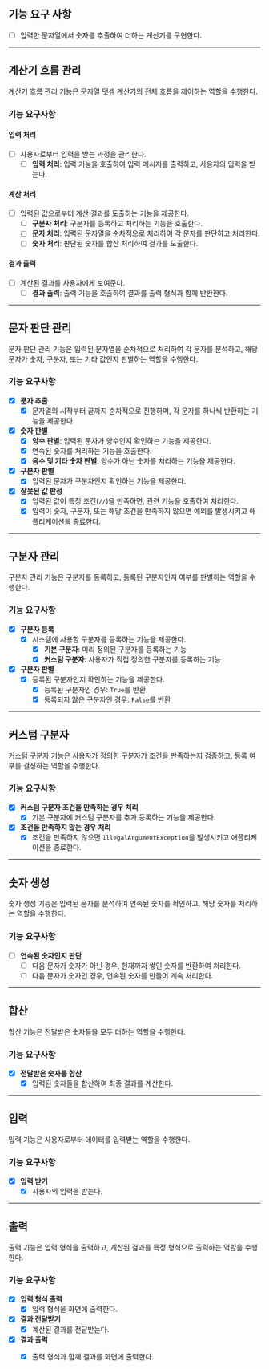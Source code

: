 ## 기능 요구 사항
- [ ] 입력한 문자열에서 숫자를 추출하여 더하는 계산기를 구현한다.

---

## 계산기 흐름 관리

계산기 흐름 관리 기능은 문자열 덧셈 계산기의 전체 흐름을 제어하는 역할을 수행한다.

### 기능 요구사항

#### 입력 처리
- [ ] 사용자로부터 입력을 받는 과정을 관리한다.
  - [ ] **입력 처리**: 입력 기능을 호출하여 입력 메시지를 출력하고, 사용자의 입력을 받는다.

#### 계산 처리
- [ ] 입력된 값으로부터 계산 결과를 도출하는 기능을 제공한다.
  - [ ] **구분자 처리**: 구분자를 등록하고 처리하는 기능을 호출한다.
  - [ ] **문자 처리**: 입력된 문자열을 순차적으로 처리하여 각 문자를 판단하고 처리한다.
  - [ ] **숫자 처리**: 판단된 숫자를 합산 처리하여 결과를 도출한다.

#### 결과 출력
- [ ] 계산된 결과를 사용자에게 보여준다.
  - [ ] **결과 출력**: 출력 기능을 호출하여 결과를 출력 형식과 함께 반환한다.

---

## 문자 판단 관리

문자 판단 관리 기능은 입력된 문자열을 순차적으로 처리하여 각 문자를 분석하고, 해당 문자가 숫자, 구분자, 또는 기타 값인지 판별하는 역할을 수행한다.

### 기능 요구사항

- [x] **문자 추출**
  - [x] 문자열의 시작부터 끝까지 순차적으로 진행하며, 각 문자를 하나씩 반환하는 기능을 제공한다.

- [x] **숫자 판별**
  - [x] **양수 판별**: 입력된 문자가 양수인지 확인하는 기능을 제공한다.
  - [x] 연속된 숫자를 처리하는 기능을 호출한다.
  - [x] **음수 및 기타 숫자 판별**: 양수가 아닌 숫자를 처리하는 기능을 제공한다.

- [x] **구분자 판별**
  - [x] 입력된 문자가 구분자인지 확인하는 기능을 제공한다.

- [x] **잘못된 값 판정**
  - [x] 입력된 값이 특정 조건(`//`)을 만족하면, 관련 기능을 호출하여 처리한다.
  - [x] 입력이 숫자, 구분자, 또는 해당 조건을 만족하지 않으면 예외를 발생시키고 애플리케이션을 종료한다.

---

## 구분자 관리

구분자 관리 기능은 구분자를 등록하고, 등록된 구분자인지 여부를 판별하는 역할을 수행한다.

### 기능 요구사항

- [x] **구분자 등록**
  - [x] 시스템에 사용할 구분자를 등록하는 기능을 제공한다.
    - [x] **기본 구분자**: 미리 정의된 구분자를 등록하는 기능
    - [x] **커스텀 구분자**: 사용자가 직접 정의한 구분자를 등록하는 기능

- [x] **구분자 판별**
  - [x] 등록된 구분자인지 확인하는 기능을 제공한다.
    - [x] 등록된 구분자인 경우: `True`를 반환
    - [x] 등록되지 않은 구분자인 경우: `False`를 반환

---

## 커스텀 구분자

커스텀 구분자 기능은 사용자가 정의한 구분자가 조건을 만족하는지 검증하고, 등록 여부를 결정하는 역할을 수행한다.

### 기능 요구사항

- [x] **커스텀 구분자 조건을 만족하는 경우 처리**
  - [x] 기본 구분자에 커스텀 구분자를 추가 등록하는 기능을 제공한다.

- [x] **조건을 만족하지 않는 경우 처리**
  - [x] 조건을 만족하지 않으면 `IllegalArgumentException`을 발생시키고 애플리케이션을 종료한다.

---

## 숫자 생성

숫자 생성 기능은 입력된 문자를 분석하여 연속된 숫자를 확인하고, 해당 숫자를 처리하는 역할을 수행한다.

### 기능 요구사항

- [ ] **연속된 숫자인지 판단**
  - [ ] 다음 문자가 숫자가 아닌 경우, 현재까지 쌓인 숫자를 반환하여 처리한다.
  - [ ] 다음 문자가 숫자인 경우, 연속된 숫자를 만들어 계속 처리한다.

---

## 합산

합산 기능은 전달받은 숫자들을 모두 더하는 역할을 수행한다.

### 기능 요구사항

- [x] **전달받은 숫자를 합산**
  - [x] 입력된 숫자들을 합산하여 최종 결과를 계산한다.

---

## 입력

입력 기능은 사용자로부터 데이터를 입력받는 역할을 수행한다.

### 기능 요구사항

- [x] **입력 받기**
  - [x] 사용자의 입력을 받는다.

---

## 출력

출력 기능은 입력 형식을 출력하고, 계산된 결과를 특정 형식으로 출력하는 역할을 수행한다.

### 기능 요구사항

- [x] **입력 형식 출력**
  - [x] 입력 형식을 화면에 출력한다.

- [x] **결과 전달받기**
  - [x] 계산된 결과를 전달받는다.

- [x] **결과 출력**
  - [x] 출력 형식과 함께 결과를 화면에 출력한다.

